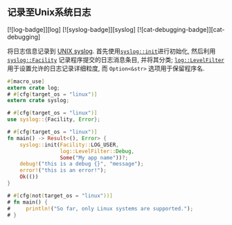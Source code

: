 ## 记录至Unix系统日志

[![log-badge]][log] [![syslog-badge]][syslog] [![cat-debugging-badge]][cat-debugging]

将日志信息记录到 [UNIX syslog]. 首先使用[`syslog::init`]进行初始化, 然后利用[`syslog::Facility`] 记录程序提交的日志消息条目, 并将其分类;
[`log::LevelFilter`] 用于设置允许的日志记录详细粒度, 而 `Option<&str>` 选项用于保留程序名.

```rust
#[macro_use]
extern crate log;
# #[cfg(target_os = "linux")]
extern crate syslog;

# #[cfg(target_os = "linux")]
use syslog::{Facility, Error};

# #[cfg(target_os = "linux")]
fn main() -> Result<(), Error> {
    syslog::init(Facility::LOG_USER,
                 log::LevelFilter::Debug,
                 Some("My app name"))?;
    debug!("this is a debug {}", "message");
    error!("this is an error!");
    Ok(())
}

# #[cfg(not(target_os = "linux"))]
# fn main() {
#     println!("So far, only Linux systems are supported.");
# }
```

[`log::LevelFilter`]: https://docs.rs/log/*/log/enum.LevelFilter.html
[`syslog::Facility`]: https://docs.rs/syslog/*/syslog/enum.Facility.html
[`syslog::init`]: https://docs.rs/syslog/*/syslog/fn.init.html

[UNIX syslog]: https://www.gnu.org/software/libc/manual/html_node/Overview-of-Syslog.html
